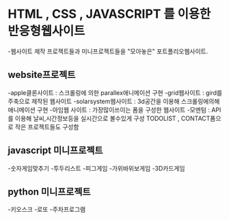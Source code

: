 # HTML , CSS , JAVASCRIPT 를 이용한 반응형웹사이트 
  -웹사이트 제작 프로젝트들과 미니프로젝트들을 "모아놓은" 포트폴리오웹사이트. 

## website프로젝트
-apple클론사이트 : 스크롤링에 의한 parallex애니메이션 구현
-grid웹사이트 : gird를 주축으로 제작된 웹사이트
-solarsystem웹사이트 : 3d공간을 이용해 스크롤링에의해 애니메이션 구현
-아임웹 사이트 : 가장많이쓰이는 폼을 구성한 웹사이트
-모멘텀 : API를 이용해 날씨,시간정보등을 실시간으로 볼수있게 구성
        TODOLIST , CONTACT폼으로 작은 프로젝트들도 구성함

## javascript 미니프로젝트 
-숫자게임맞추기 
-투두리스트
-피그게임 
-가위바위보게임 
-3D카드게임 

## python 미니프로젝트
-키오스크 
-로또
-주차프로그램
